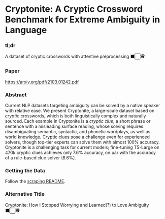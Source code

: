 # Cryptonite: A Cryptic Crossword Benchmark for Extreme Ambiguity in Language

### tl;dr

A dataset of cryptic crosswords with attentive preprocessing :black_large_square::white_large_square::detective:

### Paper

https://arxiv.org/pdf/2103.01242.pdf

### Abstract

Current NLP datasets targeting ambiguity can be solved by a native speaker with relative ease.
We present Cryptonite, a large-scale dataset based on _cryptic_ crosswords, which is both linguistically complex and naturally sourced.
Each example in Cryptonite is a _cryptic clue_, a short phrase or sentence with a misleading surface reading, whose solving requires disambiguating semantic, syntactic, and phonetic wordplays, as well as world knowledge.
Cryptic clues pose a challenge even for experienced solvers, though top-tier experts can solve them with almost 100% accuracy.
Cryptonite is a challenging task for current models; fine-tuning T5-Large on 470k cryptic clues achieves only 7.6% accuracy, on par with the accuracy of a rule-based clue solver (8.6%).

### Getting the Data

Follow the [scraping README](https://github.com/aviaefrat/cryptonite/blob/main/cryptonite/scraping/README.md).


### Alternative Title
Cryptonite: How I Stopped Worrying and Learned(?) to Love Ambiguity :black_large_square::white_large_square::detective:

